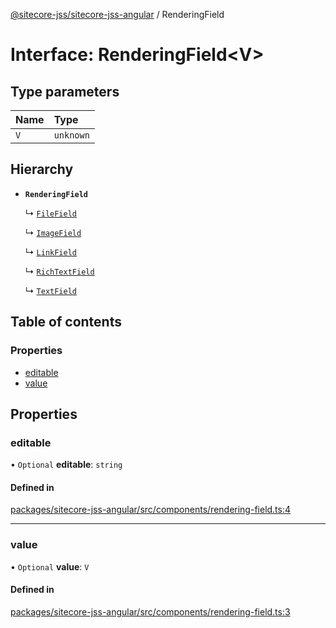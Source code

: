 [@sitecore-jss/sitecore-jss-angular](../README.md) / RenderingField

# Interface: RenderingField\<V\>

## Type parameters

| Name | Type |
| :------ | :------ |
| `V` | `unknown` |

## Hierarchy

- **`RenderingField`**

  ↳ [`FileField`](FileField.md)

  ↳ [`ImageField`](ImageField.md)

  ↳ [`LinkField`](LinkField.md)

  ↳ [`RichTextField`](RichTextField.md)

  ↳ [`TextField`](TextField.md)

## Table of contents

### Properties

- [editable](RenderingField.md#editable)
- [value](RenderingField.md#value)

## Properties

### editable

• `Optional` **editable**: `string`

#### Defined in

[packages/sitecore-jss-angular/src/components/rendering-field.ts:4](https://github.com/Sitecore/jss/blob/ae3a14a20/packages/sitecore-jss-angular/src/components/rendering-field.ts#L4)

___

### value

• `Optional` **value**: `V`

#### Defined in

[packages/sitecore-jss-angular/src/components/rendering-field.ts:3](https://github.com/Sitecore/jss/blob/ae3a14a20/packages/sitecore-jss-angular/src/components/rendering-field.ts#L3)

